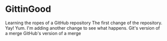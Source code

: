 # GittinGood
Learning the ropes of a GitHub repository
The first change of the repository. Yay! Yum.
I'm adding another change to see what happens.
Git's version of a merge
GitHub's version of a merge
